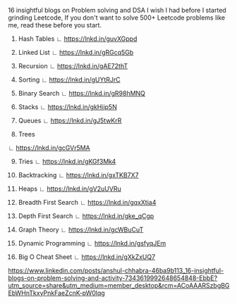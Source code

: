 16 insightful blogs on Problem solving and DSA I wish I had before I started grinding Leetcode, If you don't want to solve 500+ Leetcode problems like me, read these before you start. 

1. Hash Tables
 ∟ https://lnkd.in/guvXGppd

2. Linked List
 ∟ https://lnkd.in/gRGcq5Gb

3. Recursion
 ∟ https://lnkd.in/gAE72thT

4. Sorting
 ∟ https://lnkd.in/gUYtRJrC

5. Binary Search
 ∟ https://lnkd.in/gR98hMNQ

6. Stacks
 ∟ https://lnkd.in/gkHiip5N

7. Queues
 ∟ https://lnkd.in/gJ5twKrR

8. Trees

 ∟ https://lnkd.in/gcGVr5MA

9. Tries
 ∟ https://lnkd.in/gKGf3Mk4

10. Backtracking
 ∟ https://lnkd.in/gxTKB7X7

11. Heaps
 ∟ https://lnkd.in/gV2uUVRu

12. Breadth First Search
 ∟ https://lnkd.in/gqxXtia4

13. Depth First Search
 ∟ https://lnkd.in/gke_qCgp

14. Graph Theory
 ∟ https://lnkd.in/gcWBuCuT

15. Dynamic Programming
 ∟ https://lnkd.in/gsfyqJEm

16. Big O Cheat Sheet
 ∟ https://lnkd.in/gXkZxUQ7

https://www.linkedin.com/posts/anshul-chhabra-46ba9b113_16-insightful-blogs-on-problem-solving-and-activity-7343619992648654848-EbbE?utm_source=share&utm_medium=member_desktop&rcm=ACoAAARSzbgBGEbWHnTkxyPnkFaeZcnK-pW0lqg
